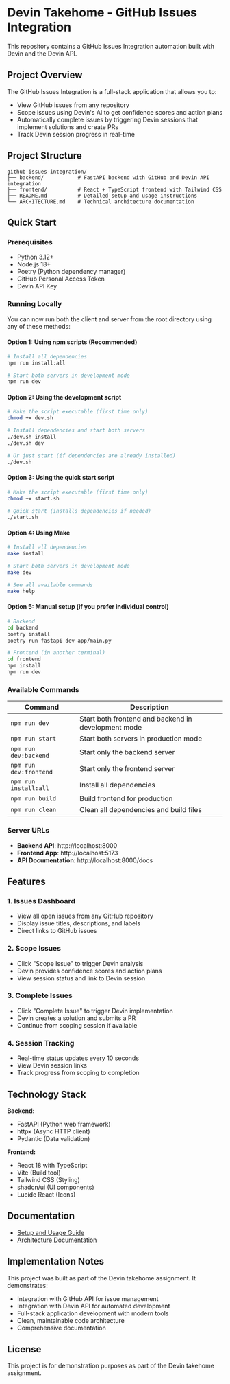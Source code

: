 # Devin Takehome - GitHub Issues Integration

This repository contains a GitHub Issues Integration automation built with Devin and the Devin API.

## Project Overview

The GitHub Issues Integration is a full-stack application that allows you to:

- View GitHub issues from any repository
- Scope issues using Devin's AI to get confidence scores and action plans
- Automatically complete issues by triggering Devin sessions that implement solutions and create PRs
- Track Devin session progress in real-time

## Project Structure

```
github-issues-integration/
├── backend/           # FastAPI backend with GitHub and Devin API integration
├── frontend/          # React + TypeScript frontend with Tailwind CSS
├── README.md          # Detailed setup and usage instructions
└── ARCHITECTURE.md    # Technical architecture documentation
```

## Quick Start

### Prerequisites

- Python 3.12+
- Node.js 18+
- Poetry (Python dependency manager)
- GitHub Personal Access Token
- Devin API Key

### Running Locally

You can now run both the client and server from the root directory using any of these methods:

#### Option 1: Using npm scripts (Recommended)

```bash
# Install all dependencies
npm run install:all

# Start both servers in development mode
npm run dev
```

#### Option 2: Using the development script

```bash
# Make the script executable (first time only)
chmod +x dev.sh

# Install dependencies and start both servers
./dev.sh install
./dev.sh dev

# Or just start (if dependencies are already installed)
./dev.sh
```

#### Option 3: Using the quick start script

```bash
# Make the script executable (first time only)
chmod +x start.sh

# Quick start (installs dependencies if needed)
./start.sh
```

#### Option 4: Using Make

```bash
# Install all dependencies
make install

# Start both servers in development mode
make dev

# See all available commands
make help
```

#### Option 5: Manual setup (if you prefer individual control)

```bash
# Backend
cd backend
poetry install
poetry run fastapi dev app/main.py

# Frontend (in another terminal)
cd frontend
npm install
npm run dev
```

### Available Commands

| Command                | Description                                         |
| ---------------------- | --------------------------------------------------- |
| `npm run dev`          | Start both frontend and backend in development mode |
| `npm run start`        | Start both servers in production mode               |
| `npm run dev:backend`  | Start only the backend server                       |
| `npm run dev:frontend` | Start only the frontend server                      |
| `npm run install:all`  | Install all dependencies                            |
| `npm run build`        | Build frontend for production                       |
| `npm run clean`        | Clean all dependencies and build files              |

### Server URLs

- **Backend API**: http://localhost:8000
- **Frontend App**: http://localhost:5173
- **API Documentation**: http://localhost:8000/docs

## Features

### 1. Issues Dashboard

- View all open issues from any GitHub repository
- Display issue titles, descriptions, and labels
- Direct links to GitHub issues

### 2. Scope Issues

- Click "Scope Issue" to trigger Devin analysis
- Devin provides confidence scores and action plans
- View session status and link to Devin session

### 3. Complete Issues

- Click "Complete Issue" to trigger Devin implementation
- Devin creates a solution and submits a PR
- Continue from scoping session if available

### 4. Session Tracking

- Real-time status updates every 10 seconds
- View Devin session links
- Track progress from scoping to completion

## Technology Stack

**Backend:**

- FastAPI (Python web framework)
- httpx (Async HTTP client)
- Pydantic (Data validation)

**Frontend:**

- React 18 with TypeScript
- Vite (Build tool)
- Tailwind CSS (Styling)
- shadcn/ui (UI components)
- Lucide React (Icons)

## Documentation

- [Setup and Usage Guide](./github-issues-integration/README.md)
- [Architecture Documentation](./github-issues-integration/ARCHITECTURE.md)

## Implementation Notes

This project was built as part of the Devin takehome assignment. It demonstrates:

- Integration with GitHub API for issue management
- Integration with Devin API for automated development
- Full-stack application development with modern tools
- Clean, maintainable code architecture
- Comprehensive documentation

## License

This project is for demonstration purposes as part of the Devin takehome assignment.
